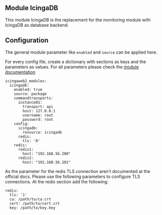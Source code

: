 ## Module IcingaDB

This module IcingaDB is the replacement for the monitoring module with IcingaDB as database backend.

## Configuration

The general module parameter like `enabled` and `source` can be applied here.

For every config file, create a dictionary with sections as keys and the parameters as values. For all parameters please check the [module documentation](https://icinga.com/docs/icinga-db-web/latest/doc/01-About/)

```
icingaweb2_modules:
  icingadb:
    enabled: true
    source: package
    commandtransports:
      instance01:
        transport: api
        host: 127.0.0.1
        username: root
        password: root
    config:
      icingadb:
        resource: icingadb
      redis:
        tls: '0'
    redis:
      redis1:
        host: "192.168.56.200"
      redis2:
        host: "192.168.56.201"
```

As the parameter for the redis TLS connection aren't documented at the official docs. Please use the following parameters to configure TLS connections. At the redis section add the following:

```
redis:
  tls: '1'
  ca: /path/to/ca.crt
  cert: /path/to/cert.crt
  key: /path/to/key.key
```
